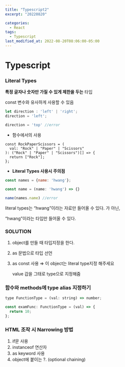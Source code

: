 ```yaml
---
title: "Typescript2"
excerpt: "20220820"

categories:
  - React
tags:
  - Typescript
last_modified_at: 2022-08-20T08:06:00-05:00
---
```


# **Typescript**

### **Literal Types**

**특정 글자나 숫자만 가질 수 있게 제한을 두는** 타입

const 변수와 유사하게 사용할 수 있음

```jsx
let direction : 'left' | 'right';
direction = 'left';

direction = 'top' //error
```

- 함수에서의 사용

```
const RockPaperScissors = (
  val: "Rock" | "Paper" | "Scissors"
): ("Rock" | "Paper" | "Scissors")[] => {
  return ["Rock"];
};
```

- **Literal Types 사용시 주의점**

```jsx
const names = {name: 'hwang'};

const name = (name: 'hwang') => {}

name(names.name) //error
```

literal types는 “hwang”이라는 자료만 들어올 수 있다. 가 아닌,

“hwang”이라는 타입만 들어올 수 있다.

### SOLUTION

1. object를 만들 때 타입지정을 한다.
2. as 문법으로 타입 선언
3. as const 사용 ⇒ 이 object는 literal type지정 해주세요
    
    value 갑을 그태로 type으로 지정해줌
    

### 함수와 methods에 type alias 지정하기

```jsx
type FunctionType = (val: string) => number;

const examFunc: FunctionType = (val) => {
  return 10;
};
```

### HTML 조작 시 Narrowing 방법

1. if문 사용
2. instanceof 연산자
3. as keyword 사용
4. object에 붙이는 ?. (optional chaining)
